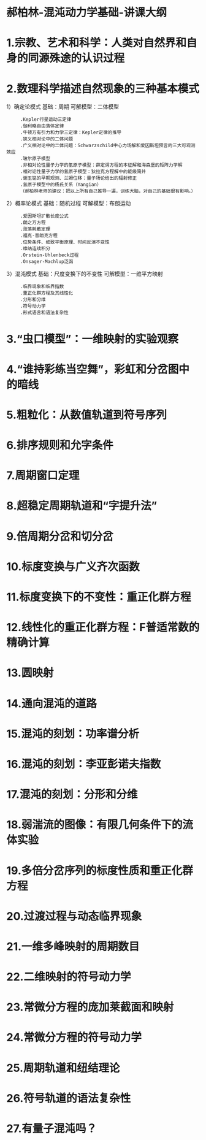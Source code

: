 # 郝柏林-混沌动力学基础-讲课大纲
# 1.宗教、艺术和科学：人类对自然界和自身的同源殊途的认识过程
# 2.数理科学描述自然现象的三种基本模式

1）确定论模式           基础：周期             可解模型：二体模型

         .Kepler行星运动三定律
         .伽利略自由落体定律
         .牛顿万有引力和力学三定律：Kepler定律的推导
         .狭义相对论中的二体问题
         .广义相对论中的二体问题：Schwarzschild中心力场解和爱因斯坦预言的三大可观测效应
         .玻尔原子模型
         .非相对论性量子力学的氢原子模型：薛定谔方程的本征解和海森堡的矩阵力学解
         .相对论性量子力学的氢原子模型：狄拉克方程解中的能级简并
         .谢玉铭的早期观测、兰姆位移：量子场论给出的辐射修正
         .氢原子模型中的杨氏关系（Yangian）
         （郝柏林老师的建议：把以上所有自己推导一遍，训练大脑，对自己的基础很有影响。）
         
2）概率论模式           基础：随机过程           可解模型：布朗运动

         .爱因斯坦扩散长度公式
         .朗之万方程
         .涨落耗散定理
         .福克-普朗克方程
         .位势条件、细致平衡原理、时间反演不变性
         .维纳连续积分
         .Orstein-Uhlenbeck过程
         .Onsager-Machlup泛函
         
3）混沌模式            基础：尺度变换下的不变性               可解模型：一维平方映射

         .临界现象和临界指数
         .重正化群方程及其线性化
         .分形和分维
         .符号动力学
         .形式语言和语法复杂性
         
# 3.“虫口模型”：一维映射的实验观察
# 4.“谁持彩练当空舞”，彩虹和分岔图中的暗线
# 5.粗粒化：从数值轨道到符号序列
# 6.排序规则和允字条件
# 7.周期窗口定理
# 8.超稳定周期轨道和“字提升法”
# 9.倍周期分岔和切分岔
# 10.标度变换与广义齐次函数
# 11.标度变换下的不变性：重正化群方程
# 12.线性化的重正化群方程：F普适常数的精确计算
# 13.圆映射
# 14.通向混沌的道路
# 15.混沌的刻划：功率谱分析
# 16.混沌的刻划：李亚彭诺夫指数
# 17.混沌的刻划：分形和分维
# 18.弱湍流的图像：有限几何条件下的流体实验
# 19.多倍分岔序列的标度性质和重正化群方程
# 20.过渡过程与动态临界现象
# 21.一维多峰映射的周期数目
# 22.二维映射的符号动力学
# 23.常微分方程的庞加莱截面和映射
# 24.常微分方程的符号动力学
# 25.周期轨道和纽结理论
# 26.符号轨道的语法复杂性
# 27.有量子混沌吗？
